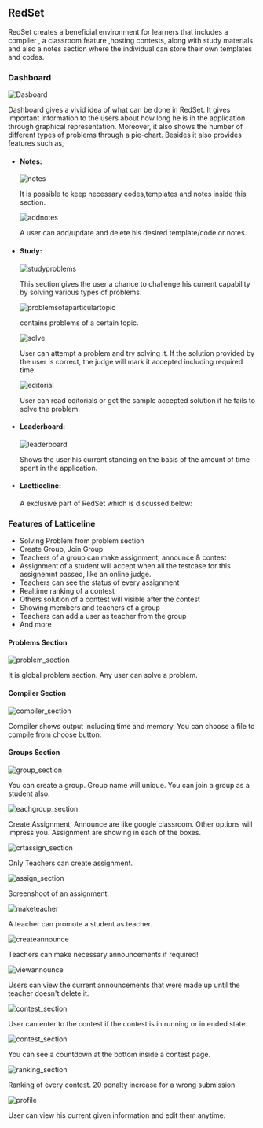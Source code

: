 ## RedSet


RedSet creates a beneficial environment for learners that includes a compiler , a classroom feature ,hosting contests, along with study materials and also a notes section where the individual can store their own templates and codes.

### Dashboard

![Dasboard](https://github.com/Tamal267/RedSet/blob/main/src/main/resources/com/example/PIC/readmepic/dashboard.png)

Dashboard gives a vivid idea of what can be done in RedSet. It gives important information to the users about how long he is in the application through graphical representation. Moreover, it also shows the number of different types of problems through a pie-chart. Besides it also provides features such as, 
* #### Notes: 
  ![notes](https://github.com/Tamal267/RedSet/blob/main/src/main/resources/com/example/PIC/readmepic/notes.png)
  
    It is possible to keep necessary codes,templates and notes inside this section.

   ![addnotes](https://github.com/Tamal267/RedSet/blob/main/src/main/resources/com/example/PIC/readmepic/addnotes.png)

  A user can add/update and delete his desired template/code or notes.
  
* #### Study:
  ![studyproblems](https://github.com/Tamal267/RedSet/blob/main/src/main/resources/com/example/PIC/readmepic/studyproblems.png)
  
  This section gives the user a chance to challenge his current capability by solving various types of  problems.
  
  ![problemsofaparticulartopic](https://github.com/Tamal267/RedSet/blob/main/src/main/resources/com/example/PIC/readmepic/problemsofaparticulartopic.png)

  contains problems of a certain topic.

  ![solve](https://github.com/Tamal267/RedSet/blob/main/src/main/resources/com/example/PIC/readmepic/solve.png)

  User can attempt a problem and try solving it. If the solution provided by the user is correct, the judge will mark it accepted including required time.

  ![editorial](https://github.com/Tamal267/RedSet/blob/main/src/main/resources/com/example/PIC/readmepic/editorial.png)

  User can read editorials or get the sample accepted solution if he fails to solve the problem.

* #### Leaderboard:

  ![leaderboard](https://github.com/Tamal267/RedSet/blob/main/src/main/resources/com/example/PIC/readmepic/leaderboard.png)
  
  Shows the user his current standing on the basis of the amount of time spent in the application.

* #### Lactticeline:
  A exclusive part of RedSet which is discussed below:


  
### Features of Latticeline

* Solving Problem from problem section
* Create Group, Join Group
* Teachers of a group can make assignment, announce & contest
* Assignment of a student will accept when all the testcase for this assignemnt passed, like an online judge.
* Teachers can see the status of every assignment
* Realtime ranking of a contest
* Others solution of a contest will visible after the contest
* Showing members and teachers of a group
* Teachers can add a user as teacher from the group
* And more

#### Problems Section

![problem_section](https://github.com/Tamal267/RedSet/blob/main/src/main/resources/com/example/RedSet/Lattice/icons/Problems1.png?raw=true)

It is global problem section. Any user can solve a problem.

#### Compiler Section
![compiler_section](https://github.com/Tamal267/RedSet/blob/main/src/main/resources/com/example/RedSet/Lattice/icons/Compiler1.png?raw=true)

Compiler shows output including time and memory. You can choose a file to compile from choose button.

#### Groups Section
![group_section](https://github.com/Tamal267/RedSet/blob/main/src/main/resources/com/example/RedSet/Lattice/icons/Groups1.png?raw=true)

You can create a group. Group name will unique. You can join a group as a student also.

![eachgroup_section](https://github.com/Tamal267/RedSet/blob/main/src/main/resources/com/example/RedSet/Lattice/icons/EachGroup.png?raw=true)

Create Assignment, Announce are like google classroom. Other options will impress you. Assignment are showing in each of the boxes.

![crtassign_section](https://github.com/Tamal267/RedSet/blob/main/src/main/resources/com/example/RedSet/Lattice/icons/CrtAssign.png?raw=true)

Only Teachers can create assignment.

![assign_section](https://github.com/Tamal267/RedSet/blob/main/src/main/resources/com/example/RedSet/Lattice/icons/Assign.png?raw=true)

Screenshoot of an assignment.

![maketeacher](https://github.com/Tamal267/RedSet/blob/main/src/main/resources/com/example/PIC/readmepic/maketeacher.png?raw=true)

A teacher can promote a student as teacher.

![createannounce](https://github.com/Tamal267/RedSet/blob/main/src/main/resources/com/example/PIC/readmepic/createannounce.png?raw=true)

Teachers can make necessary announcements if required!

![viewannounce](https://github.com/Tamal267/RedSet/blob/main/src/main/resources/com/example/PIC/readmepic/viewannounce.png?raw=true)

Users can view the current announcements that were made up until the teacher doesn't delete it.


![contest_section](https://github.com/Tamal267/RedSet/blob/main/src/main/resources/com/example/RedSet/Lattice/icons/Contest.png?raw=true)

User can enter to the contest if the contest is in running or in ended state.

![contest_section](https://github.com/Tamal267/RedSet/blob/main/src/main/resources/com/example/RedSet/Lattice/icons/ContestPrbs.png?raw=true)

You can see a countdown at the bottom inside a contest page.

![ranking_section](https://github.com/Tamal267/RedSet/blob/main/src/main/resources/com/example/RedSet/Lattice/icons/Ranking.png?raw=true)

Ranking of every contest. 20 penalty increase for a wrong submission.

![profile](https://github.com/Tamal267/RedSet/blob/main/src/main/resources/com/example/PIC/readmepic/editprofile.png?raw=true)

User can view his current given information and edit them anytime.

